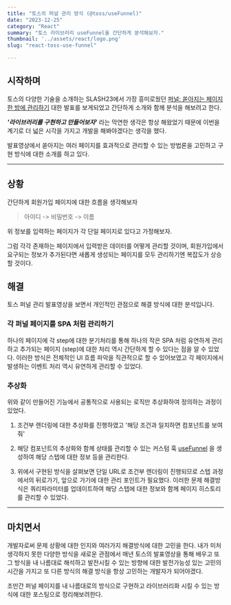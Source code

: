 ```yaml
---
title: "토스의 퍼널 관리 방식 (@toss/useFunnel)"
date: "2023-12-25"
category: "React"
summary: "토스 라이브러리 useFunnel을 간단하게 분석해보자."
thumbnail: '../assets/react/logo.png'
slug: "react-toss-use-funnel"

---
```



## 시작하며

토스의 다양한 기술을 소개하는 SLASH23에서 가장 흥미로웠던 [퍼널: 쏟아지는 페이지 한 방에 관리하기](https://toss.im/slash-23/session-detail/A1-3) 대한 발표를 보게되었고 간단하게 소개와 함께 분석을 해보려고 한다.

**_'라이브러리를 구현하고 만들어보자'_** 라는 막연한 생각은 항상 해왔었기 때문에 이번을 계기로 더 넓은 시각을 가지고 개발을 해봐야겠다는 생각을 했다.

발표영상에서 쏟아지는 여러 페이지를 효과적으로 관리할 수 있는 방법론을 고민하고 구현 방식에 대한 소개를 하고 있다.

---

## 상황

간단하게 회원가입 페이지에 대한 흐름을 생각해보자

> 아이디 -> 비밀번호 -> 이름

위 정보를 입력하는 페이지가 각 단일 페이지로 있다고 가정해보자.

그럼 각각 존재하는 페이지에서 입력받은 데이터를 어떻게 관리할 것이며, 회원가입에서 요구되는 정보가 추가된다면 새롭게 생성되는 페이지를 모두 관리하기엔 복잡도가 상승할 것이다.

## 해결

토스 퍼널 관리 발표영상을 보면서 개인적인 관점으로 해결 방식에 대한 분석입니다.

### 각 퍼널 페이지를 SPA 처럼 관리하기

하나의 페이지에 각 step에 대한 분기처리를 통해 하나의 작은 SPA 처럼 유연하게 관리하고 추가되는 페이지 (step)에 대한 처리 역시 간단하게 할 수 있다는 점을 알 수 있었다. 이러한 방식은 전체적인 UI 흐름 파악을 직관적으로 할 수 있어보였고 각 페이지에서 발생하는 이벤트 처리 역시 유연하게 관리할 수 있었다.

### 추상화

위와 같이 만들어진 기능에서 공통적으로 사용되는 로직만 추상화하여 정의하는 과정이 있었다.

1. 조건부 렌더링에 대한 추상화를 진행하였고 '해당 조건과 일치하면 컴포넌트를 보여줘'

2. 해당 컴포넌트의 추상화와 함께 상태를 관리할 수 있는 커스텀 훅 [useFunnel](https://slash.page/ko/libraries/react/use-funnel/README.i18n) 을 생성하여 해당 스텝에 대한 정보 등을 관리한다.

3. 위에서 구현된 방식을 살펴보면 단일 URL로 조건부 렌더링이 진행되므로 스텝 과정에서의 뒤로가기, 앞으로 가기에 대한 관리 포인트가 필요했다. 이러한 문제 해결방식은 쿼리파라미터를 업데이트하여 해당 스텝에 대한 정보와 함께 페이지 히스토리를 관리할 수 있었다.

---

## 마치면서

개발자로써 문제 상황에 대한 인지와 여러가지 해결방식에 대한 고민을 한다. 내가 미처 생각하지 못한 다양한 방식을 새로운 관점에서 매년 토스의 발표영상을 통해 배우고 또 그 방식을 내 나름대로 해석하고 발전시킬 수 있는 방향에 대한 발전가능성 있는 고민의 시간을 가지고 또 다른 방식의 해결 방식을 항상 고민하는 개발자가 되어야겠다.

조만간 퍼널 페이지를 내 나름대로의 방식으로 구현하고 라이브러리화 시킬 수 있는 방식에 대한 포스팅으로 정리해보려한다.
